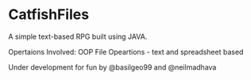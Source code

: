 # CatfishFiles
A simple text-based RPG built using JAVA.

Opertaions Involved:
  OOP
  File Opeartions - text and spreadsheet based
  

Under development for fun by @basilgeo99 and @neilmadhava
  

